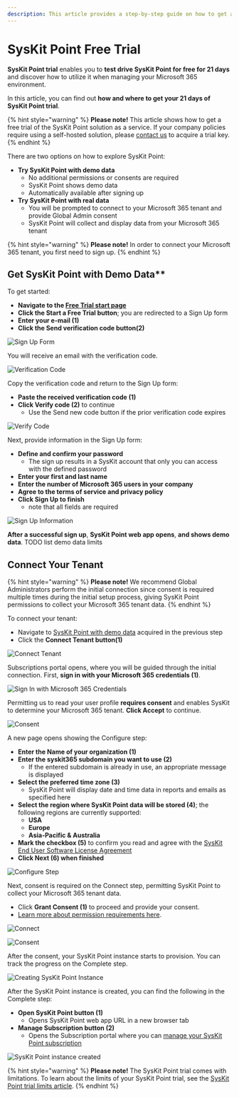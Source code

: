 ```yaml
---
description: This article provides a step-by-step guide on how to get a free 21-day trial of SysKit Point.
---
```


# SysKit Point Free Trial

**SysKit Point trial** enables you to **test drive SysKit Point for free for 21 days** and discover how to utilize it when managing your Microsoft 365 environment. 

In this article, you can find out **how and where to get your 21 days of SysKit Point trial**.

{% hint style="warning" %}
**Please note!**&#x20;
This article shows how to get a free trial of the SysKit Point solution as a service. If your company policies require using a self-hosted solution, please [contact us](https://www.syskit.com/company/contact-us) to acquire a trial key.
{% endhint %}

There are two options on how to explore SysKit Point:
* **Try SysKit Point with demo data**
  * No additional permissions or consents are required
  * SysKit Point shows demo data 
  * Automatically available after signing up
* **Try SysKit Point with real data**
  * You will be prompted to connect to your Microsoft 365 tenant and provide Global Admin consent
  * SysKit Point will collect and display data from your Microsoft 365 tenant

{% hint style="warning" %}
**Please note!**&#x20;
In order to connect your Microsoft 365 tenant, you first need to sign up. 
{% endhint %}

## Get SysKit Point with Demo Data**
To get started:
* **Navigate to the [Free Trial start page](https://www.syskit.com/products/point/free-trial/)**
* **Click the Start a Free Trial button**; you are redirected to a Sign Up form 
* **Enter your e-mail (1)**
* **Click the Send verification code button(2)**

![Sign Up Form](../.gitbook/assets/free-trial-sign-up.png)

You will receive an email with the verification code.

![Verification Code](../.gitbook/assets/free-trial-verification-code.png)

Copy the verification code and return to the Sign Up form:
* **Paste the received verification code (1)**
* **Click Verify code (2)** to continue
  * Use the Send new code button if the prior verification code expires

![Verify Code](../.gitbook/assets/free-trial-verify-code.png)

Next, provide information in the Sign Up form:
* **Define and confirm your password**
  * The sign up results in a SysKit account that only you can access with the defined password
* **Enter your first and last name**
* **Enter the number of Microsoft 365 users in your company**
* **Agree to the terms of service and privacy policy**
* **Click Sign Up to finish**
  * note that all fields are required

![Sign Up Information](.gitbook\assets\free-trial-sign-up-information.png)

**After a successful sign up**, **SysKit Point web app opens**, **and shows demo data**.
TODO list demo data limits

## Connect Your Tenant

{% hint style="warning" %}
**Please note!**&#x20;
We recommend Global Administrators perform the initial connection since consent is required multiple times during the initial setup process, giving SysKit Point permissions to collect your Microsoft 365 tenant data.
{% endhint %}

To connect your tenant:

* Navigate to [SysKit Point with demo data](https://demo.syskit.com/) acquired in the previous step
* Click the **Connect Tenant button(1)** 

![Connect Tenant](../.gitbook/assets/free-trial-connect-tenant.png)

Subscriptions portal opens, where you will be guided through the initial connection.
First, **sign in with your Microsoft 365 credentials (1)**.

![Sign In with Microsoft 365 Credentials](../.gitbook/assets/free-trial-subscriptions-sign-in-ms-account.png)

Permitting us to read your user profile **requires consent** and enables SysKit to determine your Microsoft 365 tenant. **Click Accept** to continue. 

![Consent](../.gitbook/assets/free-trial-subscriptions-read-profile-consent.png)

A new page opens showing the Configure step:

* **Enter the Name of your organization (1)**
* **Enter the syskit365 subdomain you want to use (2)**
  * If the entered subdomain is already in use, an appropriate message is displayed
* **Select the preferred time zone (3)**
  * SysKit Point will display date and time data in reports and emails as specified here
* **Select the region where SysKit Point data will be stored (4)**; the following regions are currently supported:
  * **USA**
  * **Europe**
  * **Asia-Pacific & Australia**
* **Mark the checkbox (5)** to confirm you read and agree with the [SysKit End User Software License Agreement](https://www.syskit.com/wp-content/uploads/2022/10/EULA_SysKit-Point-2022.pdf)
* **Click Next (6) when finished**

![Configure Step](../.gitbook/assets/free-trial-subscriptions-configure-step.png)

Next, consent is required on the Connect step, permitting SysKit Point to collect your Microsoft 365 tenant data.
* Click **Grant Consent (1)** to proceed and provide your consent.
* [Learn more about permission requirements here](../requirements/permission-requirements.md).

 ![Connect](../.gitbook/assets/free-trial-subscriptions-connect-step.png)

 ![Consent](../.gitbook/assets/free-trial-subscriptions-consent.png)

After the consent, your SysKit Point instance starts to provision.
You can track the progress on the Complete step.

![Creating SysKit Point Instance](../.gitbook/assets/free-trial-subscriptions-complete-step.png)

After the SysKit Point instance is created, you can find the following in the Complete step:

* **Open SysKit Point button (1)**
  * Opens SysKit Point web app URL in a new browser tab
* **Manage Subscription button (2)**
  * Opens the Subscription portal where you can [manage your SysKit Point subscription](syskit-point-subscriptions.md)

![SysKit Point instance created](../.gitbook/assets/free-trial-subscriptions-complete-point-instance-created.png)

{% hint style="warning" %}
**Please note!**&#x20;
The SysKit Point trial comes with limitations. To learn about the limits of your SysKit Point trial, see the [SysKit Point trial limits article](free-trial-limits.md). 
{% endhint %}